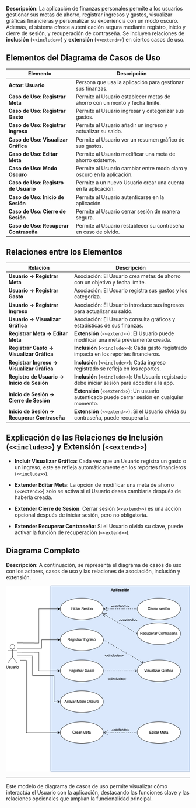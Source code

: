 **Descripción**: La aplicación de finanzas personales permite a los usuarios gestionar sus metas de ahorro, registrar ingresos y gastos, visualizar gráficas financieras y personalizar su experiencia con un modo oscuro. Además, el sistema ofrece autenticación segura mediante registro, inicio y cierre de sesión, y recuperación de contraseña. Se incluyen relaciones de **inclusión** (`<<include>>`) y **extensión** (`<<extend>>`) en ciertos casos de uso.


## Elementos del Diagrama de Casos de Uso

| Elemento                             | Descripción                                                                 |
|--------------------------------------|-----------------------------------------------------------------------------|
| **Actor: Usuario**                   | Persona que usa la aplicación para gestionar sus finanzas.                  |
| **Caso de Uso: Registrar Meta**       | Permite al Usuario establecer metas de ahorro con un monto y fecha límite.  |
| **Caso de Uso: Registrar Gasto**      | Permite al Usuario ingresar y categorizar sus gastos.                       |
| **Caso de Uso: Registrar Ingreso**    | Permite al Usuario añadir un ingreso y actualizar su saldo.                 |
| **Caso de Uso: Visualizar Gráfica**  | Permite al Usuario ver un resumen gráfico de sus gastos.                    |
| **Caso de Uso: Editar Meta**          | Permite al Usuario modificar una meta de ahorro existente.                   |
| **Caso de Uso: Modo Oscuro**          | Permite al Usuario cambiar entre modo claro y oscuro en la aplicación.       |
| **Caso de Uso: Registro de Usuario**  | Permite a un nuevo Usuario crear una cuenta en la aplicación.                |
| **Caso de Uso: Inicio de Sesión**     | Permite al Usuario autenticarse en la aplicación.                            |
| **Caso de Uso: Cierre de Sesión**     | Permite al Usuario cerrar sesión de manera segura.                           |
| **Caso de Uso: Recuperar Contraseña** | Permite al Usuario restablecer su contraseña en caso de olvido.              |


## Relaciones entre los Elementos

| Relación                                         | Descripción                                                                                     |
|--------------------------------------------------|-------------------------------------------------------------------------------------------------|
| **Usuario → Registrar Meta**                     | Asociación: El Usuario crea metas de ahorro con un objetivo y fecha límite.                     |
| **Usuario → Registrar Gasto**                    | Asociación: El Usuario registra sus gastos y los categoriza.                                    |
| **Usuario → Registrar Ingreso**                  | Asociación: El Usuario introduce sus ingresos para actualizar su saldo.                         |
| **Usuario → Visualizar Gráfica**                | Asociación: El Usuario consulta gráficos y estadísticas de sus finanzas.                        |
| **Registrar Meta → Editar Meta**                 | **Extensión** (`<<extend>>`): El Usuario puede modificar una meta previamente creada.           |
| **Registrar Gasto → Visualizar Gráfica**        | **Inclusión** (`<<include>>`): Cada gasto registrado impacta en los reportes financieros.       |
| **Registrar Ingreso → Visualizar Gráfica**      | **Inclusión** (`<<include>>`): Cada ingreso registrado se refleja en los reportes.              |
| **Registro de Usuario → Inicio de Sesión**       | **Inclusión** (`<<include>>`): Un Usuario registrado debe iniciar sesión para acceder a la app. |
| **Inicio de Sesión → Cierre de Sesión**          | **Extensión** (`<<extend>>`): Un usuario autenticado puede cerrar sesión en cualquier momento.  |
| **Inicio de Sesión → Recuperar Contraseña**      | **Extensión** (`<<extend>>`): Si el Usuario olvida su contraseña, puede recuperarla.           |


## Explicación de las Relaciones de Inclusión (`<<include>>`) y Extensión (`<<extend>>`)

- **Incluir Visualizar Gráfica**: Cada vez que un Usuario registra un gasto o un ingreso, este se refleja automáticamente en los reportes financieros (`<<include>>`).
  
- **Extender Editar Meta**: La opción de modificar una meta de ahorro (`<<extend>>`) solo se activa si el Usuario desea cambiarla después de haberla creada.
  
- **Extender Cierre de Sesión**: Cerrar sesión (`<<extend>>`) es una acción opcional después de iniciar sesión, pero no obligatoria.
  
- **Extender Recuperar Contraseña**: Si el Usuario olvida su clave, puede activar la función de recuperación (`<<extend>>`).


## Diagrama Completo

**Descripción**: A continuación, se representa el diagrama de casos de uso con los actores, casos de uso y las relaciones de asociación, inclusión y extensión.

<img src="../images/CasosdeUso.png">

---

Este modelo de diagrama de casos de uso permite visualizar cómo interactúa el Usuario con la aplicación, destacando las funciones clave y las relaciones opcionales que amplían la funcionalidad principal.
